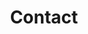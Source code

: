 ---
title: "Contact"
description : "this is a meta description"

office:
  title :     "Citizen Bar"
  mobile :    "+33(0)6 87 51 46 20"
  email :     "contact@citizenbar.fr"
  location :  "Paris, France"
  content :   "
Établi depuis bientôt 10 ans, ce nom circule dans le milieu de la scène musicale urbaine. 
Un établissement dynamique et ouvert à tous.
Plus qu’un bar nocturne, c’est un espace d’expression musicale unique.
Il est dit qu’on y dispense de la musique tantôt pointue, tantôt élargie, dans une atmosphère authentique ; La grande qualité de la carte et le savoir faire des barmen donnant la touche finale à ce tableau atypique.
Les artistes en rafollent et le public en redemande. 
Pour de plus de plus de tourangeaux, il est un lieu d’échanges privilégiés entre amoureux de musique et de produits de qualités."

opennig_hour:
  title : "Opening Hours"
  day_time:
    - "Lundi: 18:00 – 02:00"
    - "Mardi: 18:00 – 02:00"
    - "Mercredi: 18:00 – 02:00"
    - "Jeudi: 18:00 – 02:00"
    - "Vendredi: 18:00 – 02:00"
    - "Samedi: 18:00 – 02:00"
    - "Dimanche: 18:00 – 02:00"
    
draft: false
---